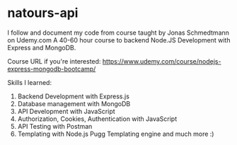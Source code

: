 # natours-api

I follow and document my code from course taught by Jonas Schmedtmann on Udemy.com
A 40-60 hour course to backend Node.JS Development with Express and MongoDB.

Course URL if you're interested: https://www.udemy.com/course/nodejs-express-mongodb-bootcamp/

Skills I learned:
1. Backend Development with Express.js
2. Database management with MongoDB
3. API Development with JavaScript
4. Authorization, Cookies, Authentication with JavaScript
5. API Testing with Postman
6. Templating with Node.js Pugg Templating engine
and much more :)

